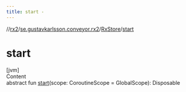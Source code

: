 ```yaml
---
title: start -
---
```

//[rx2](../../index.md)/[se.gustavkarlsson.conveyor.rx2](../index.md)/[RxStore](index.md)/[start](start.md)



# start  
[jvm]  
Content  
abstract fun [start](start.md)(scope: CoroutineScope = GlobalScope): Disposable  



